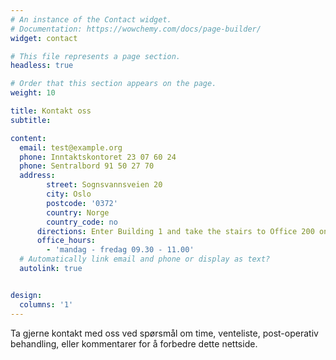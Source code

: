 ```yaml
---
# An instance of the Contact widget.
# Documentation: https://wowchemy.com/docs/page-builder/
widget: contact

# This file represents a page section.
headless: true

# Order that this section appears on the page.
weight: 10

title: Kontakt oss
subtitle:

content:
  email: test@example.org
  phone: Inntaktskontoret 23 07 60 24
  phone: Sentralbord 91 50 27 70
  address:
        street: Sognsvannsveien 20
        city: Oslo
        postcode: '0372'
        country: Norge
        country_code: no
      directions: Enter Building 1 and take the stairs to Office 200 on Floor 2
      office_hours:
        - 'mandag - fredag 09.30 - 11.00'
  # Automatically link email and phone or display as text?
  autolink: true


design:
  columns: '1'
---
```


Ta gjerne kontakt med oss ​​ved spørsmål om time, venteliste, post-operativ behandling, eller kommentarer for å forbedre dette nettside.
